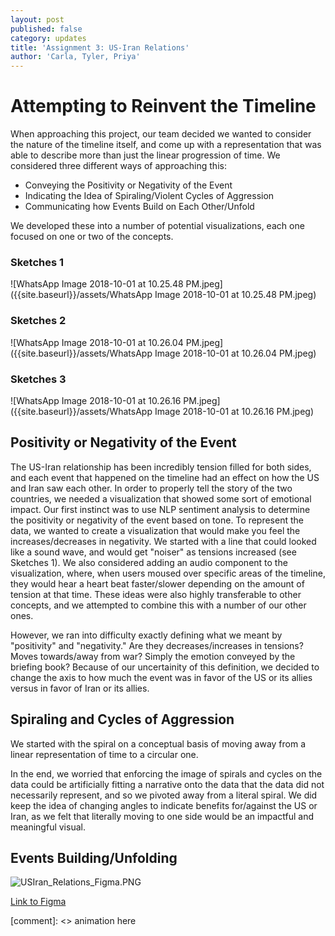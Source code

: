 ```yaml
---
layout: post
published: false
category: updates
title: 'Assignment 3: US-Iran Relations'
author: 'Carla, Tyler, Priya'
---
```

# Attempting to Reinvent the Timeline

When approaching this project, our team decided we wanted to consider the nature of the timeline itself, and come up with a representation that was able to describe more than just the linear progression of time. We considered three different ways of approaching this:

- Conveying the Positivity or Negativity of the Event
- Indicating the Idea of Spiraling/Violent Cycles of Aggression
- Communicating how Events Build on Each Other/Unfold

We developed these into a number of potential visualizations, each one focused on one or two of the concepts.

### Sketches 1
![WhatsApp Image 2018-10-01 at 10.25.48 PM.jpeg]({{site.baseurl}}/assets/WhatsApp Image 2018-10-01 at 10.25.48 PM.jpeg)

### Sketches 2
![WhatsApp Image 2018-10-01 at 10.26.04 PM.jpeg]({{site.baseurl}}/assets/WhatsApp Image 2018-10-01 at 10.26.04 PM.jpeg)

### Sketches 3
![WhatsApp Image 2018-10-01 at 10.26.16 PM.jpeg]({{site.baseurl}}/assets/WhatsApp Image 2018-10-01 at 10.26.16 PM.jpeg)

## Positivity or Negativity of the Event

The US-Iran relationship has been incredibly tension filled for both sides, and each event that happened on the timeline had an effect on how the US and Iran saw each other. In order to properly tell the story of the two countries, we needed a visualization that showed some sort of emotional impact.
Our first instinct was to use NLP sentiment analysis to determine the positivity or negativity of the event based on tone. To represent the data, we wanted to create a visualization that would make you feel the increases/decreases in negativity. We started with a line that could looked like a sound wave, and would get "noiser" as tensions increased (see Sketches 1). We also considered adding an audio component to the visualization, where, when users moused over specific areas of the timeline, they would hear a heart beat faster/slower depending on the amount of tension at that time. These ideas were also highly transferable to other concepts, and we attempted to combine this with a number of our other ones.

However, we ran into difficulty exactly defining what we meant by "positivity" and "negativity." Are they decreases/increases in tensions? Moves towards/away from war? Simply the emotion conveyed by the briefing book? Because of our uncertainity of this definition, we decided to change the axis to how much the event was in favor of the US or its allies versus in favor of Iran or its allies. 

## Spiraling and Cycles of Aggression

We started with the spiral on a conceptual basis of moving away from a linear representation of time to a circular one. 

In the end, we worried that enforcing the image of spirals and cycles on the data could be artificially fitting a narrative onto the data that the data did not necessarily represent, and so we pivoted away from a literal spiral. We did keep the idea of changing angles to indicate benefits for/against the US or Iran, as we felt that literally moving to one side would be an impactful and meaningful visual.

## Events Building/Unfolding

![USIran_Relations_Figma.PNG]({{site.baseurl}}/assets/USIran_Relations_Figma.PNG)


[Link to Figma](https://www.figma.com/file/NOdJpbdH9AXF5W3NDCt4HWd3/US-Iran-Visualization?node-id=0%3A1)


[comment]: <> animation here
  
  
